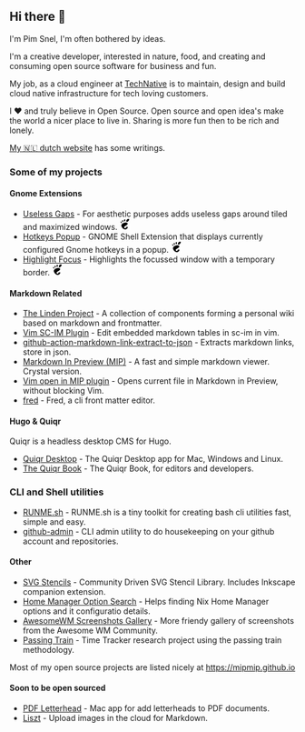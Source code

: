 ## Hi there 🎋

I'm Pim Snel, I'm often bothered by ideas.

I'm a creative developer, interested in nature, food, and creating and consuming open source software for business and fun.

My job, as a cloud engineer at [TechNative](https://technative.nl) is to maintain, design and build cloud native infrastructure for tech loving customers.

I ❤️ and truly believe in Open Source. Open source and open idea's make the world a nicer place to live in. Sharing is more fun then to be rich and lonely. 

[My 🇳🇱 dutch website](https://pimsnel.nl) has some writings.

### Some of my projects

#### Gnome Extensions

- [Useless Gaps](https://github.com/mipmip/gnome-shell-extensions-useless-gaps) - For aesthetic purposes adds useless gaps around tiled and maximized windows. [![gnome](./gnome.jpg)](https://extensions.gnome.org/extension/4684/useless-gaps/)
- [Hotkeys Popup](https://github.com/mipmip/gnome-shell-extensions-hotkeys-popup) - GNOME Shell Extension that displays currently configured Gnome hotkeys in a popup. [![gnome](./gnome.jpg)](https://extensions.gnome.org/extension/4553/hotkeys-popup/)
- [Highlight Focus](https://github.com/mipmip/gnome-shell-extensions-highlight-focus) - Highlights the focussed window with a temporary border. [![gnome](./gnome.jpg)](https://extensions.gnome.org/extension/4699/highlight-focus/)

#### Markdown Related

- [The Linden Project](https://github.com/linden-project) - A collection of components forming a personal wiki based on markdown and frontmatter.
- [Vim SC-IM Plugin](https://github.com/mipmip/vim-scimark) - Edit embedded markdown tables in sc-im in vim.
- [github-action-markdown-link-extract-to-json](https://github.com/mipmip/github-action-markdown-link-extract-to-json) - Extracts markdown links, store in json.
- [Markdown In Preview (MIP)](https://github.com/mipmip/mip.cr) - A fast and simple markdown viewer. Crystal version.
- [Vim open in MIP plugin](https://github.com/mipmip/vim-open-mip) - Opens current file in Markdown in Preview, without blocking Vim.
- [fred](https://github.com/linden-project/fred) -  Fred, a cli front matter editor.

#### Hugo & Quiqr

Quiqr is a headless desktop CMS for Hugo.

- [Quiqr Desktop](https://github.com/quiqr/quiqr-desktop) - The Quiqr Desktop app for Mac, Windows and Linux.
- [The Quiqr Book](https://book.quiqr.org/) - The Quiqr Book, for editors and developers.

### CLI and Shell utilities

- [RUNME.sh](https://github.com/mipmip/RUNME.sh) - RUNME.sh is a tiny toolkit for creating bash cli utilities fast, simple and easy.
- [github-admin](https://github.com/mipmip/github-admin) - CLI admin utility to do housekeeping on your github account and repositories.

#### Other

- [SVG Stencils](https://github.com/svg-stencils) - Community Driven SVG Stencil Library. Includes Inkscape companion extension.
- [Home Manager Option Search](https://github.com/mipmip/home-manager-option-search) - Helps finding Nix Home Manager options and it configuratio details.
- [AwesomeWM Screenshots Gallery](https://mipmip.github.io/awesomewm-screenshots/) - More friendy gallery of screenshots from the Awesome WM Community.
- [Passing Train](https://github.com/passing-train/trajno) - Time Tracker research project using the passing train methodology.

Most of my open source projects are listed nicely at https://mipmip.github.io

#### Soon to be open sourced

- [PDF Letterhead](https://pdfletterhead.net/) - Mac app for add letterheads to PDF documents.
- [Liszt](http://liszt.munstermade.com/) - Upload images in the cloud for Markdown.



